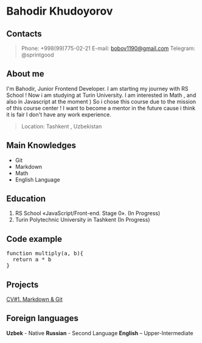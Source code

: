 # Bahodir Khudoyorov

## Contacts

> Phone: +998(99)775-02-21
> E-mail: bobov1190@gmail.com
> Telegram: @sprintgood

## About me

I'm Bahodir, Junior Frontend Developer. I am starting my journey with RS School !
Now i am studying at Turin University. I am interested in Math , and also in Javascript at the moment )
So i chose this course due to the mission of this course center ! I want to become a mentor in the future cause i think it is fair
I don't have any work experience.
> Location: Tashkent , Uzbekistan

## Main Knowledges

- Git
- Markdown
- Math
- English Language

## Education

1. RS School «JavaScript/Front-end. Stage 0». (In Progress)
2. Turin Polytechnic University in Tashkent (In Progress)

## Code example

<pre>
function multiply(a, b){
  return a * b
}
</pre>

## Projects

[CV#1. Markdown & Git](https://bobov1190.github.io/rsschool-cv/cv)

## Foreign languages

**Uzbek** - Native
**Russian** - Second Language
**English** – Upper-Intermediate

